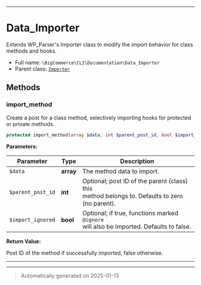 ***

# Data_Importer

Extends WP_Parser's Importer class to modify the import behavior for class methods and hooks.



* Full name: `\BigCommerce\CLI\Documentation\Data_Importer`
* Parent class: [`Importer`](./classes/WP_Parser/Importer.md)




## Methods


### import_method

Create a post for a class method, selectively importing hooks for protected or private methods.

```php
protected import_method(array $data, int $parent_post_id, bool $import_ignored = false): bool|int
```








**Parameters:**

| Parameter | Type | Description |
|-----------|------|-------------|
| `$data` | **array** | The method data to import. |
| `$parent_post_id` | **int** | Optional; post ID of the parent (class) this<br />method belongs to. Defaults to zero (no parent). |
| `$import_ignored` | **bool** | Optional; if true, functions marked `@ignore`<br />will also be imported. Defaults to false. |


**Return Value:**

Post ID of the method if successfully imported, false otherwise.




***


***
> Automatically generated on 2025-01-13
